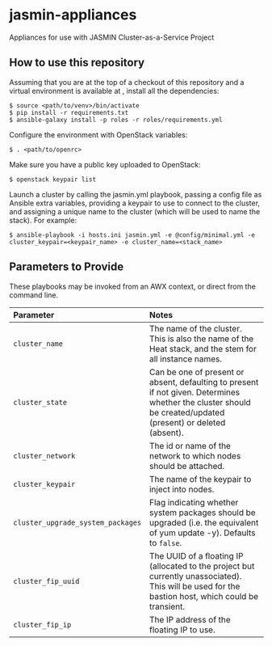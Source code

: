 # jasmin-appliances

Appliances for use with JASMIN Cluster-as-a-Service Project

## How to use this repository

Assuming that you are at the top of a checkout of this repository and a virtual
environment is available at <venv>, install all the dependencies:

    $ source <path/to/venv>/bin/activate
    $ pip install -r requirements.txt
    $ ansible-galaxy install -p roles -r roles/requirements.yml

Configure the environment with OpenStack variables:

    $ . <path/to/openrc>

Make sure you have a public key uploaded to OpenStack:

    $ openstack keypair list

Launch a cluster by calling the jasmin.yml playbook, passing a config file as
Ansible extra variables, providing a keypair to use to connect to the cluster,
and assigning a unique name to the cluster (which will be used to name the
stack). For example:

    $ ansible-playbook -i hosts.ini jasmin.yml -e @config/minimal.yml -e cluster_keypair=<keypair_name> -e cluster_name=<stack_name>

## Parameters to Provide

These playbooks may be invoked from an AWX context, or direct from the command line.

| Parameter | Notes |
|:----------|:------|
| `cluster_name` | The name of the cluster.  This is also the name of the Heat stack, and the stem for all instance names. |
| `cluster_state` | Can be one of present or absent, defaulting to present if not given. Determines whether the cluster should be created/updated (present) or deleted (absent). |
| `cluster_network` | The id or name of the network to which nodes should be attached. |
| `cluster_keypair` | The name of the keypair to inject into nodes. |
| `cluster_upgrade_system_packages` | Flag indicating whether system packages should be upgraded (i.e. the equivalent of yum update -y). Defaults to `false`. |
| `cluster_fip_uuid` | The UUID of a floating IP (allocated to the project but currently unassociated).  This will be used for the bastion host, which could be transient. |
| `cluster_fip_ip` | The IP address of the floating IP to use. |
